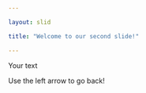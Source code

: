 ```yaml
---

layout: slid

title: "Welcome to our second slide!"

---
```


Your text

Use the left arrow to go back!
